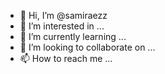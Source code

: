 - 👋 Hi, I’m @samiraezz
- 👀 I’m interested in ...
- 🌱 I’m currently learning ...
- 💞️ I’m looking to collaborate on ...
- 📫 How to reach me ...

<!---import os
import sys
from PIL import Image

if len(sys.argv) > 1:
    if os.path.exists(sys.argv[1]):
        im = Image.open(sys.argv[1])
        target_name = sys.argv[1] + ".jpg"
        rgb_im = im.convert('RGB')
        rgb_im.save(target_name)
        print("Saved as " + target_name)
    else:
        print(sys.argv[1] + " not found")
else:
    print("Usage: convert2jpg.py <file>")
samiraezz/samiraezz is a ✨ special ✨ repository because its `README.md` (this file) appears on your GitHub profile.
You can click the Preview link to take a look at your changes.
--->
